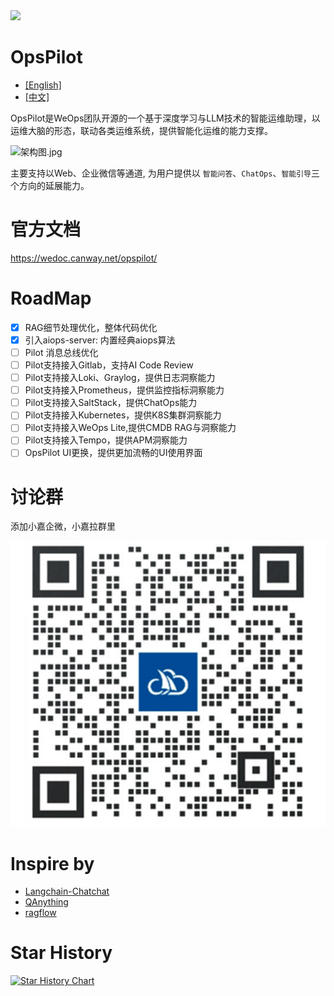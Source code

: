 <img src="https://wedoc.canway.net/imgs/img/嘉为蓝鲸.jpg" >

# OpsPilot

* [[English]](./Readme-en.md)
* [[中文]](./Readme.md)

OpsPilot是WeOps团队开源的一个基于深度学习与LLM技术的智能运维助理，以运维大脑的形态，联动各类运维系统，提供智能化运维的能力支撑。

![架构图.jpg](https://static.cwoa.net/01adc49936ae41d68dded993461a7dd0.jpg)

主要支持以Web、企业微信等通道, 为用户提供以 `智能问答`、`ChatOps`、`智能引导`三个方向的延展能力。

# 官方文档

https://wedoc.canway.net/opspilot/

# RoadMap

* [X] RAG细节处理优化，整体代码优化
* [X] 引入aiops-server: 内置经典aiops算法
* [ ] Pilot 消息总线优化
* [ ] Pilot支持接入Gitlab，支持AI Code Review
* [ ] Pilot支持接入Loki、Graylog，提供日志洞察能力
* [ ] Pilot支持接入Prometheus，提供监控指标洞察能力
* [ ] Pilot支持接入SaltStack，提供ChatOps能力
* [ ] Pilot支持接入Kubernetes，提供K8S集群洞察能力
* [ ] Pilot支持接入WeOps Lite,提供CMDB RAG与洞察能力
* [ ] Pilot支持接入Tempo，提供APM洞察能力
* [ ] OpsPilot UI更换，提供更加流畅的UI使用界面

# 讨论群

添加小嘉企微，小嘉拉群里

<img src="./support-files/images/wx.jpg" >

# Inspire by

* [Langchain-Chatchat](https://github.com/chatchat-space/Langchain-Chatchat)
* [QAnything](https://github.com/netease-youdao/QAnything)
* [ragflow](https://github.com/infiniflow/ragflow)

# Star History

[![Star History Chart](https://api.star-history.com/svg?repos=WeOps-Lab/OpsPilot&type=Date)](https://star-history.com/#WeOps-Lab/OpsPilot&Date)
